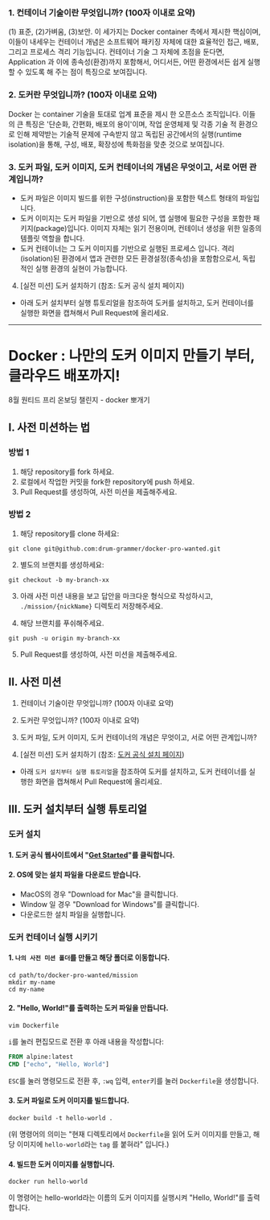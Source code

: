 ### 1. 컨테이너 기술이란 무엇입니까? (100자 이내로 요약)

(1) 표준, (2)가벼움, (3)보안. 이 세가지는 Docker container 측에서 제시한 핵심이며, 이들이 내세우는 컨테이너 개념은 소프트웨어 패키징 자체에 대한 효율적인 접근, 배포, 그리고 프로세스 격리 기능입니다. 컨테이너 기술 그 자체에 초점을 둔다면, Application 과 이에 종속성(환경)까지 포함해서, 어디서든, 어떤 환경에서든 쉽게 실행할 수 있도록 해 주는 점이 특징으로 보여집니다.

### 2. 도커란 무엇입니까? (100자 이내로 요약)

Docker 는 container 기술을 토대로 업계 표준을 제시 한 오픈소스 조직입니다. 이들의 큰 특징은 '단순화, 간편화, 배포의 용이'이며, 작업 운영체제 및 각종 기술 적 환경으로 인해 제약받는 기술적 문제에 구속받지 않고 독립된 공간에서의 실행(runtime isolation)을 통해, 구성, 배포, 확장성에 특화점을 맞춘 것으로 보여집니다.

### 3. 도커 파일, 도커 이미지, 도커 컨테이너의 개념은 무엇이고, 서로 어떤 관계입니까?

- 도커 파일은 이미지 빌드를 위한 구성(instruction)을 포함한 텍스트 형태의 파일입니다. 
- 도커 이미지는 도커 파일을 기반으로 생성 되어, 앱 실행에 필요한 구성을 포함한 패키지(package)입니다. 이미지 자체는 읽기 전용이며, 컨테이너 생성을 위한 일종의 템플릿 역할을 합니다. 
- 도커 컨테이너는 그 도커 이미지를 기반으로 실행된 프로세스 입니다. 격리(isolation)된 환경에서 앱과 관련한 모든 환경설정(종속성)을 포함함으로서, 독립적인 실행 환경의 실현이 가능합니다.

4. [실전 미션] 도커 설치하기 (참조: 도커 공식 설치 페이지)

- 아래 도커 설치부터 실행 튜토리얼을 참조하여 도커를 설치하고, 도커 컨테이너를 실행한 화면을 캡쳐해서 Pull Request에 올리세요.


-----------------------
# Docker : 나만의 도커 이미지 만들기 부터, 클라우드 배포까지!
8월 원티드 프리 온보딩 챌린지 - docker 뽀개기


## I. 사전 미션하는 법

### 방법 1
1. 해당 repository를 fork 하세요.
2. 로컬에서 작업한 커밋을 fork한 repository에 push 하세요.
5. Pull Request를 생성하여, 사전 미션을 제출해주세요.

### 방법 2
1. 해당 repository를 clone 하세요:
```
git clone git@github.com:drum-grammer/docker-pro-wanted.git
```
2. 별도의 브랜치를 생성하세요:
```
git checkout -b my-branch-xx
```
3. 아래 사전 미션 내용을 보고 답안을 마크다운 형식으로 작성하시고, `./mission/{nickName}` 디렉토리 저장해주세요.

4. 해당 브랜치를 푸쉬해주세요.
```
git push -u origin my-branch-xx
```
5. Pull Request를 생성하여, 사전 미션을 제출해주세요.


## II. 사전 미션
1. 컨테이너 기술이란 무엇입니까? (100자 이내로 요약)

2. 도커란 무엇입니까? (100자 이내로 요약)

3. 도커 파일, 도커 이미지, 도커 컨테이너의 개념은 무엇이고, 서로 어떤 관계입니까?

4. [실전 미션] 도커 설치하기 (참조: [도커 공식 설치 페이지](https://docs.docker.com/engine/install/))
- 아래 `도커 설치부터 실행 튜토리얼`을 참조하여 도커를 설치하고, 도커 컨테이너를 실행한 화면을 캡쳐해서 Pull Request에 올리세요.


## III. 도커 설치부터 실행 튜토리얼
### 도커 설치
#### 1. 도커 공식 웹사이트에서 "[Get Started](https://www.docker.com/get-started)"를 클릭합니다. 
#### 2. OS에 맞는 설치 파일을 다운로드 받습니다.
- MacOS의 경우 "Download for Mac"을 클릭합니다.
- Window 일 경우 "Download for Windows"를 클릭합니다. 
- 다운로드한 설치 파일을 실행합니다.

### 도커 컨테이너 실행 시키기
#### 1. `나의 사전 미션 폴더`를 만들고 해당 폴더로 이동합니다.
```shell
cd path/to/docker-pro-wanted/mission
mkdir my-name
cd my-name
```

#### 2. "Hello, World!"를 출력하는 도커 파일을 만듭니다.
```shell
vim Dockerfile
```
`i`를 눌러 편집모드로 전환 후 아래 내용을 작성합니다:
```Dockerfile
FROM alpine:latest
CMD ["echo", "Hello, World"]
```
`ESC`를 눌러 명령모드로 전환 후, `:wq` 입력, `enter`키를 눌러 `Dockerfile`을 생성합니다.

#### 3. 도커 파일로 도커 이미지를 빌드합니다.
```shell
docker build -t hello-world .
```
(위 명령어의 의미는 "현재 디렉토리에서 `Dockerfile`을 읽어 도커 이미지를 만들고, 해당 이미지에 `hello-world`라는 `tag` 를 붙혀라" 입니다.)

#### 4. 빌드한 도커 이미지를 실행합니다.
```shell
docker run hello-world
```
이 명령어는 hello-world라는 이름의 도커 이미지를 실행시켜 "Hello, World!"를 출력합니다.
